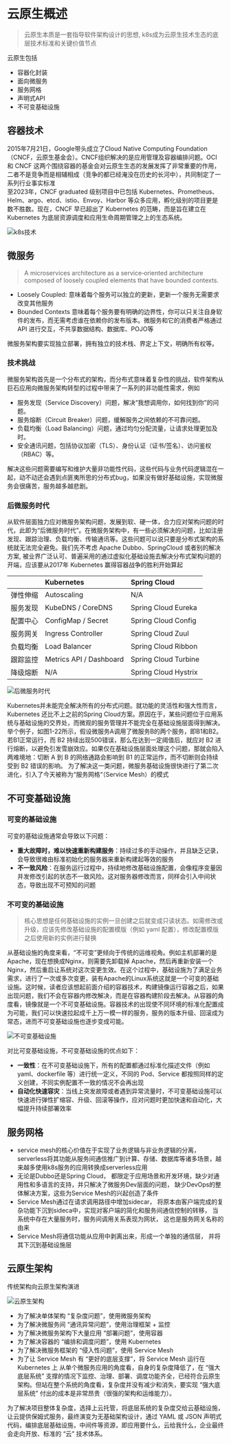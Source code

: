 # 云原生概述

> 云原生本质是一套指导软件架构设计的思想, k8s成为云原生技术生态的底层技术标准和关键价值节点

云原生包括

- 容器化封装
- 面向微服务
- 服务网格
- 声明式API
- 不可变基础设施

## 容器技术

2015年7月21日，Google带头成立了Cloud Native Computing Foundation（CNCF，云原生基金会）。CNCF组织解决的是应用管理及容器编排问题。OCI 和 CNCF 这两个围绕容器的基金会对云原生生态的发展发挥了非常重要的作用，二者不是竞争而是相辅相成（竞争的都已经淹没在历史的长河中），共同制定了一系列行业事实标准  
至2023年，CNCF graduated 级别项目中已包括 Kubernetes、Prometheus、Helm、argo、etcd、istio、Envoy、Harbor 等众多应用，孵化级别的项目更是数不胜数。现在，CNCF 早已超出了 Kubernetes 的范畴，而是旨在建立在 Kubernetes 为底层资源调度和应用生命周期管理之上的生态系统。

![k8s技术](./images/k8s-0.jpeg)

## 微服务

> A microservices architecture as a service‑oriented architecture composed of loosely coupled elements that have bounded contexts.

- Loosely Coupled: 意味着每个服务可以独立的更新，更新一个服务无需要求改变其他服务
- Bounded Contexts 意味着每个服务要有明确的边界性，你可以只关注自身软件的发布，而无需考虑谁在依赖你的发布版本。微服务和它的消费者严格通过 API 进行交互，不共享数据结构、数据库、POJO等

微服务架构要实现独立部署，拥有独立的技术栈、界定上下文，明确所有权等。

### 技术挑战

微服务架构首先是一个分布式的架构，而分布式意味着复杂性的挑战，软件架构从巨石应用向微服务架构转型的过程中带来了一系列的非功能性需求，例如

- 服务发现（Service Discovery）问题，解决“我想调用你，如何找到你”的问题。
- 服务熔断（Circuit Breaker）问题，缓解服务之间依赖的不可靠问题。
- 负载均衡（Load Balancing）问题，通过均匀分配流量，让请求处理更加及时。
- 安全通讯问题，包括协议加密（TLS）、身份认证（证书/签名）、访问鉴权（RBAC）等。

解决这些问题需要编写和维护⼤量非功能性代码，这些代码与业务代码逻辑混在一起，动不动还会遇到点匪夷所思的分布式bug，如果没有做好基础设施，实现微服务会很痛苦，服务越多越悲剧。

### 后微服务时代

从软件层面独力应对微服务架构问题，发展到软、硬一体，合力应对架构问题的时代，此即为“后微服务时代”。在微服务架构中，有一些必须解决的问题，比如注册发现、跟踪治理、负载均衡、传输通讯等。这些问题可以说只要是分布式架构的系统就无法完全避免。我们先不考虑 Apache Dubbo、SpringCloud 或者别的解决方案, 被业界广泛认可、普遍采用的通过虚拟化基础设施去解决分布式架构问题的开端，应该要从2017年 Kubernetes 赢得容器战争的胜利开始算起

|          | Kubernetes              | Spring Cloud         |
| :------- | :---------------------- | :------------------- |
| 弹性伸缩 | Autoscaling             | N/A                  |
| 服务发现 | KubeDNS / CoreDNS       | Spring Cloud Eureka  |
| 配置中心 | ConfigMap / Secret      | Spring Cloud Config  |
| 服务网关 | Ingress Controller      | Spring Cloud Zuul    |
| 负载均衡 | Load Balancer           | Spring Cloud Ribbon  |
| 跟踪监控 | Metrics API / Dashboard | Spring Cloud Turbine |
| 降级熔断 | N/A                     | Spring Cloud Hystrix |

![后微服务时代](./imags/../images/k8s-1.png)

Kubernetes并未能完全解决所有的分布式问题。就功能的灵活性和强大性而言，Kubernetes 还比不上之前的Spring Cloud方案。原因在于，某些问题位于应用系统与基础设施的交界处，而微观的服务管理并不能完全在基础设施层面得到解决。举个例子，如图1-22所示，假设微服务A调用了微服务B的两个服务，即B1和B2。若B1正常运行，而 B2 持续出现500错误，那么在达到一定阈值后，就应对 B2 进行熔断，以避免引发雪崩效应。如果仅在基础设施层面处理这个问题，那就会陷入两难境地：切断 A 到 B 的网络通路会影响到 B1 的正常运作，而不切断则会持续受到 B2 错误的影响。
为了解决这一类问题，微服务基础设施很快进行了第二次进化，引入了今天被称为“服务网格“（Service Mesh）的模式

## 不可变基础设施

### 可变的基础设施

可变的基础设施通常会导致以下问题：

- **重大故障时，难以快速重新构建服务**：持续过多的手动操作，并且缺乏记录，会导致很难由标准初始化的服务器来重新构建起等效的服务
- **不一致风险**：在服务运行过程中，持续地修改基础设施配置，会像程序变量因并发修改引起的状态不一致风险。这对服务器修改而言，同样会引入中间状态，导致出现不可预知的问题

### 不可变的基础设施

> 核心思想是任何基础设施的实例一旦创建之后就变成只读状态。如需修改或升级，应该先修改基础设施的配置模版（例如 yaml 配置），修改配置模版之后使用新的实例进行替换

从基础设施的角度来看，“不可变”更倾向于传统的运维视角。例如主机部署的是Apache，现在想换成Nginx，则需要先卸载掉 Apache，然后再重新安装一个 Nginx，然后重启让系统对这次变更生效。在这个过程中，基础设施为了满足业务需求，进行了一次或多次变更，装有Apache的Linux系统这就是一个可变的基础设施。这时候，读者应该想起前面介绍的容器技术，构建镜像运行容器之后，如果出现问题，我们不会在容器内修改解决，而是在容器构建阶段去解决。从容器的角度看，镜像就是一个不可变基础设施。容器技术的出现使不同环境的标准化配置成为可能，我们可以快速拉起成千上万一模一样的服务，服务的版本升级、回滚成为常态，进而不可变基础设施也逐步变成可能。

![不可变基础设施](./images/Immutable.png)

对比可变基础设施，不可变基础设施的优点如下：

- **一致性**：在不可变基础设施下，所有的配置都通过标准化描述文件（例如 yaml、dockerfile 等）进行统一定义，不同的 Pod、Service 都按照同样的定义创建，不同实例配置不一致的情况不会再出现
- **自动化快速容灾**：当线上突发故障或者遇到异常流量时，不可变基础设施可以快速进行弹性扩缩容、升级、回滚等操作，应对问题时更加快速和自动化，大幅提升持续部署效率

## 服务网格

- service mesh的核心价值在于实现了业务逻辑与非业务逻辑的分离，serverless将其功能从服务间通信推广到计算、存储、数据库等诸多场景，越来越多使用k8s服务的应用转换成serverless应用
- 无论是Dubbo还是Spring Cloud， 都限定于应用场景和开发环境，缺少对通用性和多语言的支持，并只解决了微服务Dev层面的问题， 缺少DevOps的整体解决方案，这些为Service Mesh的兴起创造了条件
- Service Mesh通过在请求调用路径中增加sidecar， 将原本由客户端完成的复杂功能下沉到sideca中，实现对客户端的简化和服务间通信控制的转移， 当系统中存在大量服务时，服务间调用关系表现为网状， 这也是服务网关名称的由来
- Service Mesh将通信功能从应用中剥离出来，形成一个单独的通信层， 并将其下沉到基础设施层

## 云原生架构

传统架构向云原生架构演进

![云原生架构](./images/云原生架构.svg)

- 为了解决单体架构 “复杂度问题”，使用微服务架构
- 为了解决微服务间 “通讯异常问题”，使用治理框架 + 监控
- 为了解决微服务架构下大量应用 “部署问题”，使用容器
- 为了解决容器的 “编排和调度问题”，使用 Kubernetes
- 为了解决微服务框架的 “侵入性问题”，使用 Service Mesh
- 为了让 Service Mesh 有 “更好的底层支撑”，将 Service Mesh 运行在 Kubernetes 上
从单个微服务应用的角度看，自身的复杂度降低了，在 “强大底层系统” 支撑的情况下监控、治理、部署、调度功能齐全，已经符合云原生架构。但站在整个系统的角度看，复杂度并没有减少和消失，要实现 “强大底层系统” 付出的成本是非常昂贵（很强的架构和运维能力）。

为了解决项目整体复杂度，选择上云托管，将底层系统的复杂度交给云基础设施，让云提供保姆式服务，最终演变为无基础架构设计，通过 YAML 或 JSON 声明式代码，编排底层基础设施，中间件等资源，即应用要什么，云给我什么，企业最终会走向开放、标准的 “云” 技术体系。

